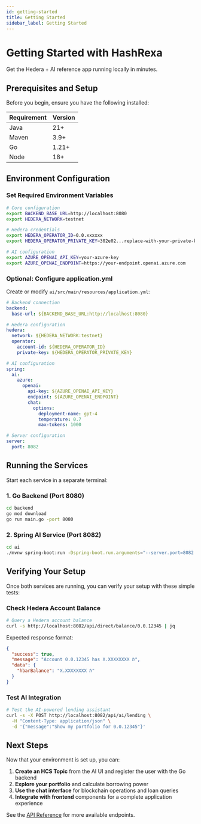 ```yaml
---
id: getting-started
title: Getting Started
sidebar_label: Getting Started
---
```


# Getting Started with HashRexa

Get the Hedera + AI reference app running locally in minutes.

## Prerequisites and Setup

Before you begin, ensure you have the following installed:

| Requirement | Version |
|-------------|---------|
| Java        | 21+     |
| Maven       | 3.9+    |
| Go          | 1.21+   |
| Node        | 18+     |

## Environment Configuration

### Set Required Environment Variables

```bash
# Core configuration
export BACKEND_BASE_URL=http://localhost:8080
export HEDERA_NETWORK=testnet

# Hedera credentials
export HEDERA_OPERATOR_ID=0.0.xxxxxx
export HEDERA_OPERATOR_PRIVATE_KEY=302e02...replace-with-your-private-key...

# AI configuration
export AZURE_OPENAI_API_KEY=your-azure-key
export AZURE_OPENAI_ENDPOINT=https://your-endpoint.openai.azure.com
```

### Optional: Configure application.yml

Create or modify `ai/src/main/resources/application.yml`:

```yaml
# Backend connection
backend:
  base-url: ${BACKEND_BASE_URL:http://localhost:8080}

# Hedera configuration
hedera:
  network: ${HEDERA_NETWORK:testnet}
  operator:
    account-id: ${HEDERA_OPERATOR_ID}
    private-key: ${HEDERA_OPERATOR_PRIVATE_KEY}

# AI configuration
spring:
  ai:
    azure:
      openai:
        api-key: ${AZURE_OPENAI_API_KEY}
        endpoint: ${AZURE_OPENAI_ENDPOINT}
        chat:
          options:
            deployment-name: gpt-4
            temperature: 0.7
            max-tokens: 1000

# Server configuration
server:
  port: 8082
```

## Running the Services

Start each service in a separate terminal:

### 1. Go Backend (Port 8080)

```bash
cd backend
go mod download
go run main.go -port 8080
```

### 2. Spring AI Service (Port 8082)

```bash
cd ai
./mvnw spring-boot:run -Dspring-boot.run.arguments="--server.port=8082 --backend.base-url=${BACKEND_BASE_URL}"
```

## Verifying Your Setup

Once both services are running, you can verify your setup with these simple tests:

### Check Hedera Account Balance

```bash
# Query a Hedera account balance
curl -s http://localhost:8082/api/direct/balance/0.0.12345 | jq
```

Expected response format:
```json
{
  "success": true,
  "message": "Account 0.0.12345 has X.XXXXXXXX ℏ",
  "data": {
    "hbarBalance": "X.XXXXXXXX ℏ"
  }
}
```

### Test AI Integration

```bash
# Test the AI-powered lending assistant
curl -s -X POST http://localhost:8082/api/ai/lending \
  -H "Content-Type: application/json" \
  -d '{"message":"Show my portfolio for 0.0.12345"}'
```

## Next Steps

Now that your environment is set up, you can:

1. **Create an HCS Topic** from the AI UI and register the user with the Go backend
2. **Explore your portfolio** and calculate borrowing power
3. **Use the chat interface** for blockchain operations and loan queries
4. **Integrate with frontend** components for a complete application experience

See the [API Reference](api-reference) for more available endpoints.



